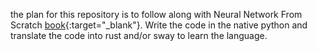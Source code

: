 the plan for this repository is to follow along with Neural Network From Scratch [book](https://nnfs.io/){:target="_blank"}. Write the code in the native python and translate the code into rust and/or sway to learn the language.